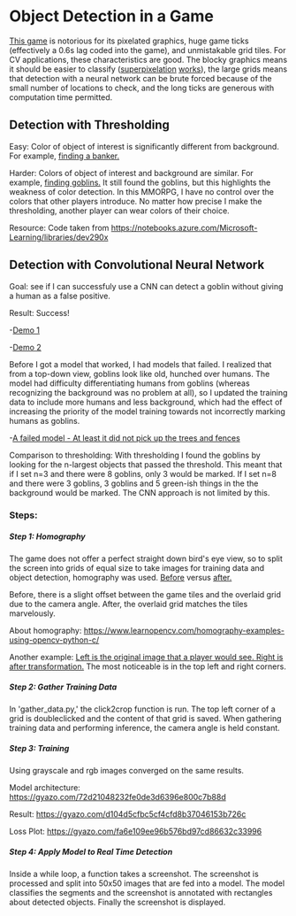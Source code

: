 # Object Detection in a Game
[This game](https://gyazo.com/306bc6cd46cf6b059c5ca289b07664d6) is notorious for its pixelated graphics, huge game ticks (effectively a 0.6s lag coded into the game), and unmistakable grid tiles. For CV applications, these characteristics are good. The blocky graphics means it should be easier to classify ([superpixelation](http://ttic.uchicago.edu/~xren/research/superpixel/) [works](http://ttic.uchicago.edu/~xren/research/superpixel/)), the large grids means that detection with a neural network can be brute forced because of the small number of locations to check, and the long ticks are generous with computation time permitted. 

## Detection with Thresholding
Easy: Color of object of interest is significantly different from background. For example, [finding a banker.](https://gyazo.com/e58b13e7b5f8e94029eaf9d0a1f9a8ee)

Harder: Colors of object of interest and background are similar. For example, [finding goblins.](https://gyazo.com/33ac61fe3f647bdde9bddaa6c0398c45)
It still found the goblins, but this highlights the weakness of color detection. In this MMORPG, I have no control over the colors that other players introduce. No matter how precise I make the thresholding, another player can wear colors of their choice.

Resource: Code taken from https://notebooks.azure.com/Microsoft-Learning/libraries/dev290x

## Detection with Convolutional Neural Network 
Goal: see if I can successfuly use a CNN can detect a goblin without giving a human as a false positive. 

Result: Success!  
 
-[Demo 1](https://gyazo.com/62ded2ce85fcf49efdf4d46dbf180826)

-[Demo 2](https://gyazo.com/e6248701c963cdeb19ee59f74ab6f368)
  
Before I got a model that worked, I had models that failed. I realized that from a top-down view, goblins look like old, hunched over humans. The model had difficulty differentiating humans from goblins (whereas recognizing the background was no problem at all), so I updated the training data to include more humans and less background, which had the effect of increasing the priority of the model training towards not incorrectly marking humans as goblins.
  
-[A failed model - At least it did not pick up the trees and fences](https://gyazo.com/515d5688d214f2d3c001e8f5ae46bfdb)

 
Comparison to thresholding: With thresholding I found the goblins by looking for the n-largest objects that passed the threshold. This meant that if I set n=3 and there were 8 goblins, only 3 would be marked. If I set n=8 and there were 3 goblins, 3 goblins and 5 green-ish things in the the background would be marked. The CNN approach is not limited by this. 

### Steps:
##### Step 1: Homography
The game does not offer a perfect straight down bird's eye view, so to split the screen into grids of equal size to take images for training data and object detection, homography was used. 
[Before](https://gyazo.com/73be4f3a2bcf759497c6ace0cc6f6616) versus [after.](https://gyazo.com/417e2edead71a2526dd30d0d56e6843b)

Before, there is a slight offset between the game tiles and the overlaid grid due to the camera angle.
After, the overlaid grid matches the tiles marvelously. 

About homography: https://www.learnopencv.com/homography-examples-using-opencv-python-c/

Another example:
[Left is the original image that a player would see. Right is after transformation.](https://gyazo.com/3b5bd74e1d315635736e81d6835e2303) The most noticeable is in the top left and right corners.

##### Step 2: Gather Training Data
In 'gather_data.py,' the click2crop function is run. The top left corner of a grid is doubleclicked and the content of that grid is saved. When gathering training data and performing inference, the camera angle is held constant. 

##### Step 3: Training
Using grayscale and rgb images converged on the same results. 

Model architecture: https://gyazo.com/72d21048232fe0de3d6396e800c7b88d

Result: https://gyazo.com/d104d5cfbc5cf4cfd8b37046153b726c

Loss Plot: https://gyazo.com/fa6e109ee96b576bd97cd86632c33996

##### Step 4: Apply Model to Real Time Detection
Inside a while loop, a function takes a screenshot. The screenshot is processed and split into 50x50 images that are fed into a model. The model classifies the segments and the screenshot is annotated with rectangles about detected objects. Finally the screenshot is displayed.
